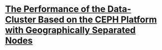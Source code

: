 # [The Performance of the Data-Cluster Based on the CEPH Platform with Geographically Separated Nodes](http://ieeexplore.ieee.org/stamp/stamp.jsp?tp=&arnumber=7046201)

###
